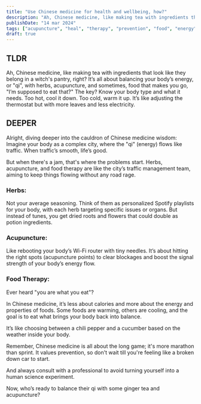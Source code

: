 ```yaml
---
title: "Use Chinese medicine for health and wellbeing, how?"
description: "Ah, Chinese medicine, like making tea with ingredients that look like they belong in a witch's pantry, right? It’s all about balancing body’s energy, or qi... "
publishDate: "14 mar 2024"
tags: ["acupuncture", "heal", "therapy", "prevention", "food", "energy"]
draft: true
---
```


## TLDR

Ah, Chinese medicine, like making tea with ingredients that look like they belong in a witch's pantry, right? It’s all about balancing your body’s energy, or "qi", with herbs, acupuncture, and sometimes, food that makes you go, "I’m supposed to eat that?" The key? Know your body type and what it needs. Too hot, cool it down. Too cold, warm it up. It’s like adjusting the thermostat but with more leaves and less electricity.

## DEEPER

Alright, diving deeper into the cauldron of Chinese medicine wisdom: Imagine your body as a complex city, where the "qi" (energy) flows like traffic. When traffic’s smooth, life’s good.

But when there's a jam, that's where the problems start. Herbs, acupuncture, and food therapy are like the city’s traffic management team, aiming to keep things flowing without any road rage.

### Herbs:

Not your average seasoning. Think of them as personalized Spotify playlists for your body, with each herb targeting specific issues or organs. But instead of tunes, you get dried roots and flowers that could double as potion ingredients.

### Acupuncture:

Like rebooting your body’s Wi-Fi router with tiny needles. It’s about hitting the right spots (acupuncture points) to clear blockages and boost the signal strength of your body’s energy flow.

### Food Therapy:

Ever heard "you are what you eat"?

In Chinese medicine, it’s less about calories and more about the energy and properties of foods. Some foods are warming, others are cooling, and the goal is to eat what brings your body back into balance.

It’s like choosing between a chili pepper and a cucumber based on the weather inside your body.

Remember, Chinese medicine is all about the long game; it's more marathon than sprint. It values prevention, so don't wait till you're feeling like a broken down car to start.

And always consult with a professional to avoid turning yourself into a human science experiment.

Now, who’s ready to balance their qi with some ginger tea and acupuncture?
